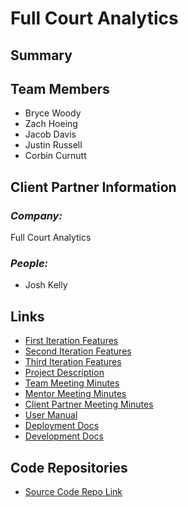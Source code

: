 ﻿# Full Court Analytics

## Summary

## Team Members
- Bryce Woody
- Zach Hoeing
- Jacob Davis
- Justin Russell
- Corbin Curnutt

## Client Partner Information
### *Company:*
Full Court Analytics

### *People:*
- Josh Kelly

## Links
- [First Iteration Features](https://github.com/bwoody3142/FullCourtAnalytics/projects/1)
- [Second Iteration Features](https://github.com/bwoody3142/FullCourtAnalytics/projects/2)
- [Third Iteration Features](https://github.com/bwoody3142/FullCourtAnalytics/projects/3)
- [Project Description](https://github.com/bwoody3142/FullCourtAnalytics/blob/master/ProjectDescription.md)
- [Team Meeting Minutes](https://github.com/bwoody3142/FullCourtAnalytics/tree/master/MeetingMinutes/Team)
- [Mentor Meeting Minutes](https://github.com/bwoody3142/FullCourtAnalytics/tree/master/MeetingMinutes/Mentor)
- [Client Partner Meeting Minutes](https://github.com/bwoody3142/FullCourtAnalytics/tree/master/MeetingMinutes/ClientPartner)
- [User Manual](https://github.com/bwoody3142/FullCourtAnalytics/blob/master/Documentation/User.md)
- [Deployment Docs](https://github.com/bwoody3142/FullCourtAnalytics/blob/master/Documentation/Deployment.md)
- [Development Docs](https://github.com/bwoody3142/FullCourtAnalytics/blob/master/Documentation/Development.md)

## Code Repositories
- [Source Code Repo Link](https://github.com/bwoody3142/FullCourtAnalyticsSrc)
